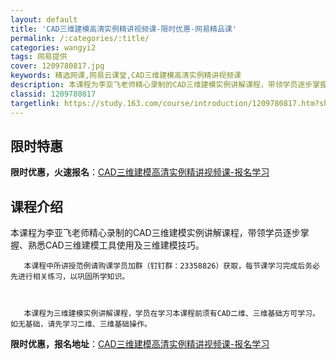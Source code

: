 ```yaml
---
layout: default
title: 'CAD三维建模高清实例精讲视频课-限时优惠-网易精品课'
permalink: /:categories/:title/
categories: wangyi2
tags: 网易提供
cover: 1209780817.jpg
keywords: 精选网课,网易云课堂,CAD三维建模高清实例精讲视频课
description: 本课程为李亚飞老师精心录制的CAD三维建模实例讲解课程，带领学员逐步掌握、熟悉CAD三维建模工具使用及三维建模技巧。本课
classid: 1209780817
targetlink: https://study.163.com/course/introduction/1209780817.htm?share=1&shareId=1025206652&utm_campaign=share&utm_medium=iphoneShare&utm_source=&utm_u=1025206652
---
```


## 限时特惠

**限时优惠，火速报名**：[CAD三维建模高清实例精讲视频课-报名学习](https://study.163.com/course/introduction/1209780817.htm?share=1&shareId=1025206652&utm_campaign=share&utm_medium=iphoneShare&utm_source=&utm_u=1025206652)

## 课程介绍

本课程为李亚飞老师精心录制的CAD三维建模实例讲解课程，带领学员逐步掌握、熟悉CAD三维建模工具使用及三维建模技巧。

 

       本课程中所讲授范例请购课学员加群（钉钉群：23358826）获取，每节课学习完成后务必先进行相关练习，以巩固所学知识。

 

       本课程为三维建模实例讲解课程，学员在学习本课程前须有CAD二维、三维基础方可学习。    如无基础，请先学习二维、三维基础操作。

**限时优惠，报名地址**：[CAD三维建模高清实例精讲视频课-报名学习](https://study.163.com/course/introduction/1209780817.htm?share=1&shareId=1025206652&utm_campaign=share&utm_medium=iphoneShare&utm_source=&utm_u=1025206652)

